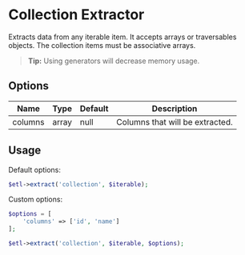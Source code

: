 # Collection Extractor

Extracts data from any iterable item. It accepts arrays or traversables objects. The collection items must be associative arrays.

> **Tip:** Using generators will decrease memory usage.

## Options

| Name | Type | Default | Description |
| ---- |----- | ------- | ----------- |
| columns | array | null | Columns that will be extracted. |


## Usage

Default options:
```php
$etl->extract('collection', $iterable);
```

Custom options:
```php
$options = [
    'columns' => ['id', 'name']
];

$etl->extract('collection', $iterable, $options);
```
